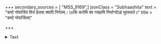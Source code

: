 +++
secondary_sources = [ "MSS_9169",]
jsonClass = "Subhaashita"
text = "कष्टे नोपार्जितं वित्तं हेलया क्वापि निर्गतम्।  \nकिं करोमि क्व गच्छामि निर्भाग्योऽहं भुवस्तले॥"
title = "कष्टे नोपार्जितम्"

+++

<details><summary>Text</summary>

कष्टे नोपार्जितं वित्तं हेलया क्वापि निर्गतम्।  
किं करोमि क्व गच्छामि निर्भाग्योऽहं भुवस्तले॥
</details>
